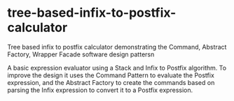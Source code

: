 # tree-based-infix-to-postfix-calculator
Tree based infix to postfix calculator demonstrating the Command, Abstract Factory, Wrapper Facade software design pattersn

A basic expression evaluator using a Stack and Infix to Postfix algorithm. To improve the design it uses the Command Pattern to evaluate the Postfix expression,
and the Abstract Factory to create the commands based on parsing the Infix expression to convert it to a Postfix expression.

